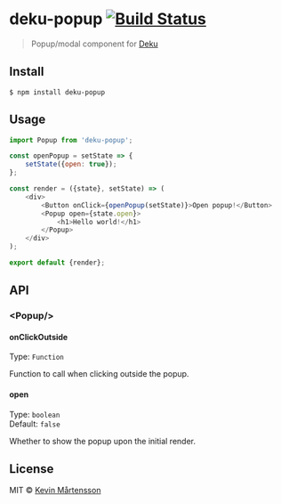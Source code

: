 # deku-popup [![Build Status](https://travis-ci.org/kevva/deku-popup.svg?branch=master)](https://travis-ci.org/kevva/deku-popup)

> Popup/modal component for [Deku](https://github.com/dekujs/deku)


## Install

```
$ npm install deku-popup
```


## Usage

```js
import Popup from 'deku-popup';

const openPopup = setState => {
	setState({open: true});
};

const render = ({state}, setState) => (
	<div>
		<Button onClick={openPopup(setState)}>Open popup!</Button>
		<Popup open={state.open}>
			<h1>Hello world!</h1>
		</Popup>
	</div>
);

export default {render};
```


## API

### &lt;Popup/&gt;

#### onClickOutside

Type: `Function`

Function to call when clicking outside the popup.

#### open

Type: `boolean`<br>
Default: `false`

Whether to show the popup upon the initial render.


## License

MIT © [Kevin Mårtensson](https://github.com/kevva)
